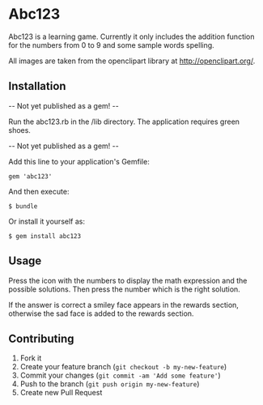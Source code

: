 # Abc123

Abc123 is a learning game. Currently it only includes the addition function
for the numbers from 0 to 9 and some sample words spelling.


All images are taken from the openclipart library at http://openclipart.org/.

## Installation

-- Not yet published as a gem! --

Run the abc123.rb in the /lib directory.
The application requires green shoes.

-- Not yet published as a gem! --

Add this line to your application's Gemfile:

    gem 'abc123'

And then execute:

    $ bundle

Or install it yourself as:

    $ gem install abc123

## Usage

Press the icon with the numbers to display the math expression and the
possible solutions. Then press the number which is the right solution.

If the answer is correct a smiley face appears in the rewards section,
otherwise the sad face is added to the rewards section.

## Contributing

1. Fork it
2. Create your feature branch (`git checkout -b my-new-feature`)
3. Commit your changes (`git commit -am 'Add some feature'`)
4. Push to the branch (`git push origin my-new-feature`)
5. Create new Pull Request
